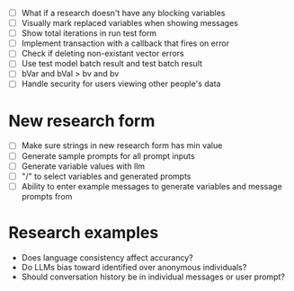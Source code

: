 - [ ] What if a research doesn't have any blocking variables
- [ ] Visually mark replaced variables when showing messages
- [ ] Show total iterations in run test form
- [ ] Implement transaction with a callback that fires on error
- [ ] Check if deleting non-existant vector errors
- [ ] Use test model batch result and test batch result
- [ ] bVar and bVal > bv and bv
- [ ] Handle security for users viewing other people's data

# New research form

- [ ] Make sure strings in new research form has min value
- [ ] Generate sample prompts for all prompt inputs
- [ ] Generate variable values with llm
- [ ] "/" to select variables and generated prompts
- [ ] Ability to enter example messages to generate variables and message prompts from

# Research examples

- Does language consistency affect accurancy?
- Do LLMs bias toward identified over anonymous individuals?
- Should conversation history be in individual messages or user prompt?
